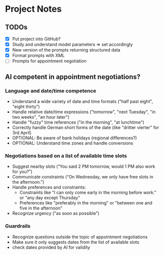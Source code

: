 # Project Notes

## TODOs

- [X] Put project into GitHub?
- [X] Study and understand model parameters => set accordingly 
- [X] New version of the prompts returning structured data
- [X] Format prompts with XML
- [ ] Prompts for appointment negotiation

## AI competent in appointment negotiations?

### Language and date/time competence
- Understand a wide variety of date and time formats ("half past eight", "eight thirty") 
- Handle relative date/time expressions ("tomorrow", "next Tuesday", "in two weeks", "an hour later")
- Handle "fuzzy" time references ("in the morning", "at lunchtime")
- Correctly handle German short forms of the date (like "dritter vierter" for 3rd April)
- OPTIONAL: Be aware of bank holidays (regional differences?)
- OPTIONAL: Understand time zones and handle conversions


### Negotiations based on a list of available time slots
- Suggest nearby slots (“You said 2 PM tomorrow, would 1 PM also work for you?”)
- Communicate constraints (“On Wednesday, we only have free slots in the afternoon.”)
- Handle preferences and constraints:
  - Constraints like "I can only come early in the morning before work." or "any day except Thursday"
  - Preferences like "preferably in the morning" or "between one and five in the afternoon"
- Recognize urgency ("as soon as possible")

### Guardrails
- Recognize questions outside the topic of appointment negotiations
- Make sure it only suggests dates from the list of available slots
- check dates provided by AI for validity





